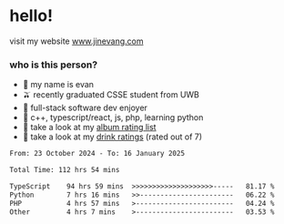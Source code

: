 # hello!

visit my website www.jinevang.com

### who is this person?
- 🦦 my name is evan                                                                  
- 🫒 recently graduated CSSE student from UWB
- 🥕 full-stack software dev enjoyer
- 🍚 c++, typescript/react, js, php, learning python
- 🎹 take a look at my [album rating list](https://bit.ly/albumratings)
- 🧋 take a look at my [drink ratings](https://bit.ly/drinkratings) (rated out of 7)

<!---
jinevang/jinevang is a ✨ special ✨ repository because its `README.md` (this file) appears on your GitHub profile.
You can click the Preview link to take a look at your changes.
--->
<!--START_SECTION:waka-->

```txt
From: 23 October 2024 - To: 16 January 2025

Total Time: 112 hrs 54 mins

TypeScript    94 hrs 59 mins  >>>>>>>>>>>>>>>>>>>>-----   81.17 %
Python        7 hrs 16 mins   >>-----------------------   06.22 %
PHP           4 hrs 57 mins   >------------------------   04.24 %
Other         4 hrs 7 mins    >------------------------   03.53 %
```

<!--END_SECTION:waka-->

